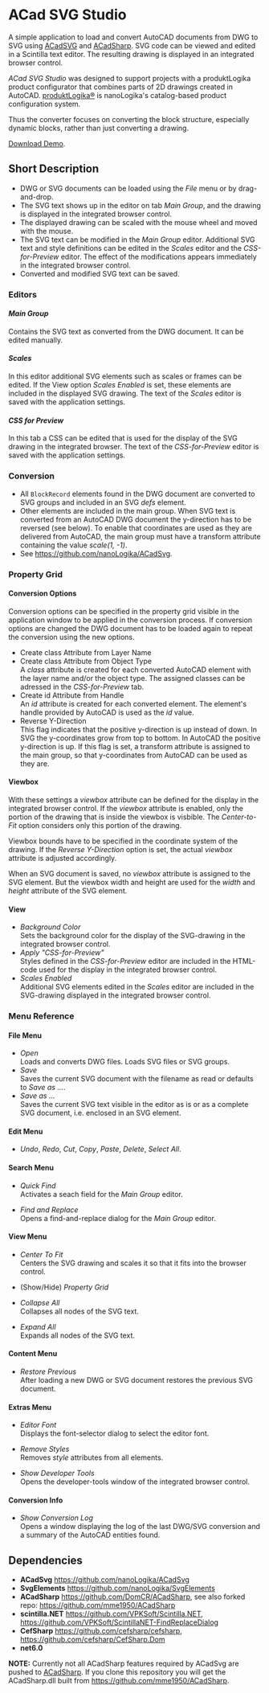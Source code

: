 # ACad SVG Studio

A simple application to load and convert AutoCAD documents from DWG to SVG using [ACadSVG](https://github.com/nanoLogika/ACadSvg) and [ACadSharp](https://github.com/DomCR/ACadSharp). 
SVG code can be viewed and edited in a Scintilla text editor. The resulting drawing is displayed in an integrated browser control.

*ACad SVG Studio* was designed to support projects with a produktLogika product configurator
that combines parts of 2D drawings created in AutoCAD. [produktLogika&#174;](https://www.nanologika.de/produktkonfigurator/) is nanoLogika's catalog-based product configuration system.

Thus the converter focuses on converting the block structure, especially dynamic blocks, rather than just converting a drawing.

[Download Demo](https://github.com/nanoLogika/ACadSvgStudio/releases/tag/v0.2.0_Demo).

## Short Description
* DWG or SVG documents can be loaded using the *File* menu or by drag-and-drop.
* The SVG text shows up in the editor on tab *Main Group*, and the drawing is displayed in the integrated browser control.
* The displayed drawing can be scaled with the mouse wheel and moved with the mouse.
* The SVG text can be modified in the *Main Group* editor. Additional SVG text and style definitions can be edited in the *Scales* editor and the *CSS-for-Preview* editor. The effect of the modifications appears immediately in the integrated browser control.
* Converted and modified SVG text can be saved.

### Editors
#### *Main Group*
Contains the SVG text as converted from the DWG document. It can be edited manually.

#### *Scales*
In this editor additional SVG elements such as scales or frames can be edited. If the View option *Scales Enabled* is set, these elements are included in the displayed SVG drawing. The text of the *Scales* editor is saved with the application settings.

#### *CSS for Preview*
In this tab a CSS can be edited that is used for the display of the SVG drawing in the integrated browser. The text of the *CSS-for-Preview* editor is saved with the application settings.

### Conversion
* All ```BlockRecord``` elements found in the DWG document are converted to SVG groups and included in an SVG *defs* element.
* Other elements are included in the main group. When SVG text is converted from an AutoCAD DWG document the y-direction has to be reversed (see below). To enable that coordinates are used as they are delivered from AutoCAD, the main group must have a transform attribute containing the value *scale(1, -1)*.
* See https://github.com/nanoLogika/ACadSvg.

### Property Grid
#### Conversion Options
Conversion options can be specified in the property grid visible in the application window to be applied in the conversion process. If conversion options are changed the DWG document has to be loaded again to repeat the conversion using the new options.
* Create class Attribute from Layer Name
* Create class Attribute from Object Type<br>
  A *class* attribute is created for each converted AutoCAD element with the layer name and/or the object type. The assigned classes can be adressed in the *CSS-for-Preview* tab.
* Create id Attribute from Handle<br>
  An *id* attribute is created for each converted element. The element's handle provided by AutoCAD is used as the *id* value.
* Reverse Y-Direction<br>
  This flag indicates that the positive y-direction is up instead of down.
  In SVG the y-coordinates grow from top to bottom. In AutoCAD the positive y-direction is up. If this flag is set, a transform attribute is assigned to the main group, so that y-coordinates from AutoCAD can be used as they are.

#### Viewbox
With these settings a *viewbox* attribute can be defined for the display in the integrated browser control. If the *viewbox* attribute is enabled, only the portion of the drawing that is inside the viewbox is visbible. The *Center-to-Fit* option considers only this portion of the drawing.

Viewbox bounds have to be specified in the coordinate system of the drawing. If the *Reverse Y-Direction* option is set, the actual *viewbox* attribute is adjusted accordingly.

When an SVG document is saved, no *viewbox* attribute is assigned to the SVG element. But the viewbox width and height are used for the *width* and *height* attribute of the SVG element.

#### View
* *Background Color*<br>
  Sets the background color for the display of the SVG-drawing in the integrated browser control.
* *Apply "CSS-for-Preview"*<br>
  Styles defined in the *CSS-for-Preview* editor are included in the HTML-code used for the display in the integrated browser control.
* *Scales Enabled*<br>
  Additional SVG elements edited in the *Scales* editor are included in the SVG-drawing displayed in the integrated browser control.

### Menu Reference

#### File Menu
* *Open*<br>
  Loads and converts DWG files. Loads SVG files or SVG groups.
* *Save*<br>
  Saves the current SVG document with the filename as read or defaults to *Save as ...*.
* *Save as ...*<br>
  Saves the current SVG text visible in the editor as is or as a complete SVG document, i.e. enclosed in an SVG element.

#### Edit Menu
* *Undo*, *Redo*, *Cut*, *Copy*, *Paste*, *Delete*, *Select All*.

#### Search Menu
* *Quick Find*<br>
  Activates a seach field for the *Main Group* editor.

* *Find and Replace*<br>
  Opens a find-and-replace dialog for the *Main Group* editor.

#### View Menu
* *Center To Fit*<br>
  Centers the SVG drawing and scales it so that it fits into the browser control.
  
* (Show/Hide) *Property Grid*<br>

* *Collapse All*<br>
  Collapses all nodes of the SVG text.
  
* *Expand All*<br>
  Expands all nodes of the SVG text.
  
#### Content Menu
* *Restore Previous*<br>
  After loading a new DWG or SVG document restores the previous SVG document.
  
#### Extras Menu
* *Editor Font*<br>
  Displays the font-selector dialog to select the editor font.

* *Remove Styles*<br>
  Removes *style* attributes from all elements.

* *Show Developer Tools*<br>
  Opens the developer-tools window of the integrated browser control.

#### Conversion Info
* *Show Conversion Log*<br>
  Opens a window displaying the log of the last DWG/SVG conversion and a summary of the AutoCAD entities found.

## Dependencies
* **ACadSvg** https://github.com/nanoLogika/ACadSvg
* **SvgElements** https://github.com/nanoLogika/SvgElements
* **ACadSharp** https://github.com/DomCR/ACadSharp, see also forked repo: https://github.com/mme1950/ACadSharp
* **scintilla.NET** https://github.com/VPKSoft/Scintilla.NET, https://github.com/VPKSoft/ScintillaNET-FindReplaceDialog
* **CefSharp** https://github.com/cefsharp/cefsharp, https://github.com/cefsharp/CefSharp.Dom
* **net6.0**

**NOTE:** Currently not all ACadSharp features required by ACadSvg are pushed to [ACadSharp](https://github.com/DomCR/ACadSharp).
If you clone this repository you will get the ACadSharp.dll built from https://github.com/mme1950/ACadSharp.
<!--
## Known issues
-->
